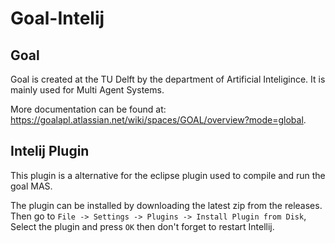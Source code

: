 # Goal-Intelij

## Goal
Goal is created at the TU Delft by the department of Artificial Inteligince. It is mainly used for Multi Agent Systems.

More documentation can be found at: https://goalapl.atlassian.net/wiki/spaces/GOAL/overview?mode=global. 

## Intelij Plugin
This plugin is a alternative for the eclipse plugin used to compile and run the goal MAS. 

The plugin can be installed by downloading the latest zip from the releases. 
Then go to ``File -> Settings -> Plugins -> Install Plugin from Disk``, Select the plugin and press 
``OK`` then don't forget to restart Intellij.
